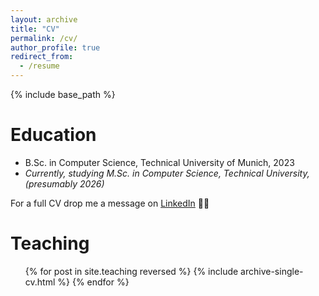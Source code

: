 ```yaml
---
layout: archive
title: "CV"
permalink: /cv/
author_profile: true
redirect_from:
  - /resume
---
```


{% include base_path %}

Education
======
* B.Sc. in Computer Science, Technical University of Munich, 2023
* _Currently, studying M.Sc. in Computer Science, Technical University, (presumably 2026)_

For a full CV drop me a message on [LinkedIn](https://www.linkedin.com/in/florian-glombik/) 💬📄

[//]: # (Work experience)

[//]: # (======)

[//]: # (* Spring 2024: Academic Pages Collaborator)

[//]: # (  * GitHub University)

[//]: # (  * Duties includes: Updates and improvements to template)

[//]: # (  * Supervisor: The Users)

[//]: # ()
[//]: # (* Fall 2015: Research Assistant)

[//]: # (  * GitHub University)

[//]: # (  * Duties included: Merging pull requests)

[//]: # (  * Supervisor: Professor Hub)

[//]: # ()
[//]: # (* Summer 2015: Research Assistant)

[//]: # (  * GitHub University)

[//]: # (  * Duties included: Tagging issues)

[//]: # (  * Supervisor: Professor Git)
  
[//]: # (Skills)

[//]: # (======)

[//]: # (* Skill 1)

[//]: # (* Skill 2)

[//]: # (  * Sub-skill 2.1)

[//]: # (  * Sub-skill 2.2)

[//]: # (  * Sub-skill 2.3)

[//]: # (* Skill 3)

Teaching
======
  <ul>{% for post in site.teaching reversed %}
    {% include archive-single-cv.html %}
  {% endfor %}</ul>
  
[//]: # (Service and leadership)

[//]: # (======)

[//]: # (* Currently signed in to 43 different slack teams)
